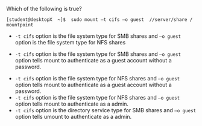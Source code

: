 Which of the following is true?

`[student@desktopX  ~]$  sudo mount –t cifs –o guest  //server/share / mountpoint`

* `-t cifs` option is the file system type for SMB shares and `–o guest` option is the file system type for NFS shares 
+ `-t cifs` option is the file system type for SMB shares and `–o guest` option tells mount to authenticate as a guest account without a password.
* `-t cifs` option is the file system type for NFS shares and `–o guest` option tells mount to authenticate as a guest account without a password.
* `-t cifs` option is the file system type for NFS shares and `–o guest` option tells mount to authenticate as a admin.
* `-t cifs` option is the directory service type for SMB shares and `–o guest` option tells umount to authenticate as a admin.
